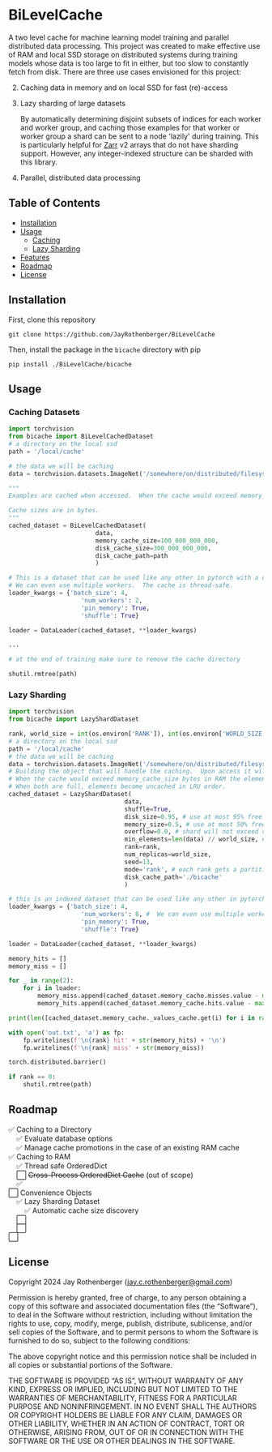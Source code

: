 # BiLevelCache

A two level cache for machine learning model training and parallel distributed data processing.  This project was created to make effective use of RAM and local SSD storage on distributed systems during training models whose data is too large to fit in either, but too slow to constantly fetch from disk.  There are three use cases envisioned for this project:

2. Caching data in memory and on local SSD for fast (re)-access
1. Lazy sharding of large datasets

    By automatically determining disjoint subsets of indices for each worker and worker group, and caching those examples for that worker or worker group a shard can be sent to a node 'lazily' during training.  This is particularly helpful for [Zarr](https://zarr.readthedocs.io/en/stable/)  v2 arrays that do not have sharding support.  However, any integer-indexed structure can be sharded with this library.
3. Parallel, distributed data processing


## Table of Contents
- [Installation](#installation)
- [Usage](#usage)
    + [Caching](#caching-datasets)
    + [Lazy Sharding](#lazy-sharding)
- [Features](#features)
- [Roadmap](#roadmap)
- [License](#license)

## Installation 
First, clone this repository

`git clone https://github.com/JayRothenberger/BiLevelCache`

Then, install the package in the `bicache` directory with pip

`pip install ./BiLevelCache/bicache`

## Usage

### Caching Datasets
```python 
import torchvision
from bicache import BiLevelCachedDataset
# a directory on the local ssd
path = '/local/cache'

# the data we will be caching
data = torchvision.datasets.ImageNet('/somewhere/on/distributed/filesystem')

"""
Examples are cached when accessed.  When the cache would exceed memory_cache_size bytes in RAM the element is evicted to disk.  When both are full, elements become uncached in LRU order.

Cache sizes are in bytes.
"""
cached_dataset = BiLevelCachedDataset(
                        data, 
                        memory_cache_size=100_000_000_000, 
                        disk_cache_size=300_000_000_000, 
                        disk_cache_path=path
                        )

# This is a dataset that can be used like any other in pytorch with a dataloader.
# We can even use multiple workers.  The cache is thread-safe.
loader_kwargs = {'batch_size': 4, 
                    'num_workers': 2, 
                    'pin_memory': True,
                    'shuffle': True}

loader = DataLoader(cached_dataset, **loader_kwargs)

...

# at the end of training make sure to remove the cache directory

shutil.rmtree(path)
```

### Lazy Sharding

```python
import torchvision
from bicache import LazyShardDataset

rank, world_size = int(os.environ['RANK']), int(os.environ['WORLD_SIZE'])
# a directory on the local ssd
path = '/local/cache'
# the data we will be caching
data = torchvision.datasets.ImageNet('/somewhere/on/distributed/filesystem')
# Building the object that will handle the caching.  Upon access it will retrieve from the filesystem and cache the example.
# When the cache would exceed memory_cache_size bytes in RAM the element is evicted to disk.  
# When both are full, elements become uncached in LRU order.
cached_dataset = LazyShardDataset(
                                data,
                                shuffle=True,
                                disk_size=0.95, # use at most 95% free disk space
                                memory_size=0.5, # use at most 50% free RAM
                                overflow=0.0, # shard will not exceed cache size
                                min_elements=len(data) // world_size, # shards are at least 
                                rank=rank,
                                num_replicas=world_size,
                                seed=13,
                                mode='rank', # each rank gets a partition of indices
                                disk_cache_path='./bicache'
                                )

# this is an indexed dataset that can be used like any other in pytorch with a dataloader
loader_kwargs = {'batch_size': 4, 
                    'num_workers': 8, #  We can even use multiple workers.  The cache is thread-safe.
                    'pin_memory': True,
                    'shuffle': True}

loader = DataLoader(cached_dataset, **loader_kwargs)

memory_hits = []
memory_miss = []

for _ in range(2):
    for i in loader:
        memory_miss.append(cached_dataset.memory_cache.misses.value - max(memory_miss + [0]))
        memory_hits.append(cached_dataset.memory_cache.hits.value - max(memory_hits + [0]))

print(len([cached_dataset.memory_cache._values_cache.get(i) for i in range(8) if cached_dataset.memory_cache._values_cache.get(i) is not None]))

with open('out.txt', 'a') as fp:
    fp.writelines(f'\n{rank} hit' + str(memory_hits) + '\n')
    fp.writelines(f'\n{rank} miss' + str(memory_miss))

torch.distributed.barrier()

if rank == 0:
    shutil.rmtree(path)
```

## Roadmap
✅ Caching to a Directory\
&nbsp;&nbsp;&nbsp;&nbsp;✅ Evaluate database options\
&nbsp;&nbsp;&nbsp;&nbsp;✅ Manage cache promotions in the case of an existing RAM cache\
✅ Caching to RAM\
&nbsp;&nbsp;&nbsp;&nbsp;✅ Thread safe OrderedDict\
&nbsp;&nbsp;&nbsp;&nbsp;⬜️ ~~Cross-Process OrderedDict Cache~~ (out of scope)\
&nbsp;&nbsp;&nbsp;&nbsp;✅\
⬜️ Convenience Objects\
&nbsp;&nbsp;&nbsp;&nbsp;✅ Lazy Sharding Dataset\
&nbsp;&nbsp;&nbsp;&nbsp;&nbsp;&nbsp;&nbsp;&nbsp;✅ Automatic cache size discovery\
&nbsp;&nbsp;&nbsp;&nbsp;⬜️ \
&nbsp;&nbsp;&nbsp;&nbsp;⬜️ \
⬜️

## License
[def]: #license
Copyright 2024 Jay Rothenberger (jay.c.rothenberger@gmail.com)

Permission is hereby granted, free of charge, to any person obtaining a copy of this software and associated documentation files (the “Software”), to deal in the Software without restriction, including without limitation the rights to use, copy, modify, merge, publish, distribute, sublicense, and/or sell copies of the Software, and to permit persons to whom the Software is furnished to do so, subject to the following conditions:

The above copyright notice and this permission notice shall be included in all copies or substantial portions of the Software.

THE SOFTWARE IS PROVIDED “AS IS”, WITHOUT WARRANTY OF ANY KIND, EXPRESS OR IMPLIED, INCLUDING BUT NOT LIMITED TO THE WARRANTIES OF MERCHANTABILITY, FITNESS FOR A PARTICULAR PURPOSE AND NONINFRINGEMENT. IN NO EVENT SHALL THE AUTHORS OR COPYRIGHT HOLDERS BE LIABLE FOR ANY CLAIM, DAMAGES OR OTHER LIABILITY, WHETHER IN AN ACTION OF CONTRACT, TORT OR OTHERWISE, ARISING FROM, OUT OF OR IN CONNECTION WITH THE SOFTWARE OR THE USE OR OTHER DEALINGS IN THE SOFTWARE.